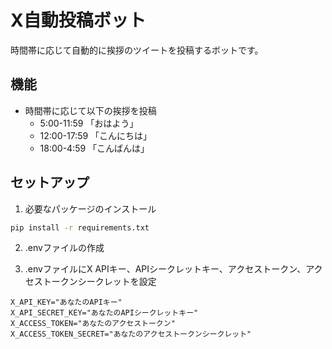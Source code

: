 # X自動投稿ボット

時間帯に応じて自動的に挨拶のツイートを投稿するボットです。

## 機能

- 時間帯に応じて以下の挨拶を投稿
  - 5:00-11:59 「おはよう」
  - 12:00-17:59 「こんにちは」 
  - 18:00-4:59 「こんばんは」

## セットアップ

1. 必要なパッケージのインストール

```bash
pip install -r requirements.txt
```
    
2. .envファイルの作成

3. .envファイルにX APIキー、APIシークレットキー、アクセストークン、アクセストークンシークレットを設定
```
X_API_KEY="あなたのAPIキー"
X_API_SECRET_KEY="あなたのAPIシークレットキー"
X_ACCESS_TOKEN="あなたのアクセストークン"
X_ACCESS_TOKEN_SECRET="あなたのアクセストークンシークレット"
```



